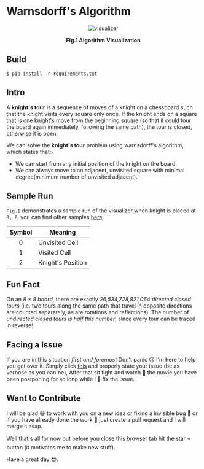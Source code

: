 # Warnsdorff's Algorithm

<div align="center">
    <img src="./.github/visualizer.gif" alt="visualizer"/>
    <p align="center"><strong>Fig.1 Algorithm Visualization</strong></p>
</div>

## Build

```
$ pip install -r requirements.txt
```

## Intro

A **knight's tour** is a sequence of moves of a knight on a chessboard such that the knight visits every square only once. If the knight ends on a square that is one knight's move from the beginning square (so that it could tour the board again immediately, following the same path), the tour is closed, otherwise it is open.

We can solve the **knight's tour** problem using warnsdorff's algorithm, which states that:- 

- We can start from any initial position of the knight on the board.
- We can always move to an adjacent, unvisited square with minimal degree(minimum number of unvisited adjacent).

## Sample Run

`Fig.1` demonstrates a sample run of the visualizer when knight is placed at `0, 0`, you can find other samples [here]().

| Symbol   | Meaning           |
|:--------:|-------------------|
| 0        | Unvisited Cell    | 
| 1        | Visited Cell      |
| 2        | Knight's Position | 

## Fun Fact

On an *8 × 8 board*, there are exactly *26,534,728,821,064 directed closed tours* (i.e. two tours along the same path that travel in opposite directions are counted separately, as are rotations and reflections). The number of *undirected closed tours is half this number*, since every tour can be traced in reverse!

## Facing a Issue

If you are in this situation _first and foremost_ Don't panic :cry: I'm here to help you get over it. Simply click [this](https://github.com/muj-programmer/warnsdorff-algorithm-visualizer/issues) and properly state your issue (be as verbose as you can be), After that sit tight and watch :movie_camera: the movie you have been postponing for so long while I :construction_worker: fix the issue.

## Want to Contribute

I will be glad :smiley: to work with you on a new idea or fixing a invisible bug :bug: or if you have already done the work :hammer: just create a pull request and I will merge it asap.

Well that's all for now but before you close this browser tab hit the star :star: button (it motivates me to make new stuff).

Have a great day :sunglasses:.
